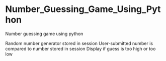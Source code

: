 # Number_Guessing_Game_Using_Python

Number guessing game using python

Random number generator stored in session
User-submitted number is compared to number stored in session
Display if guess is too high or too low
